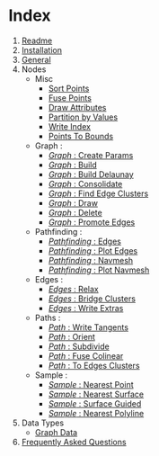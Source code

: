 # Index

1. [Readme](../Readme.md)
1. [Installation](Installation.md)
1. [General](GeneralInfos.md)
1. Nodes
    - Misc
        - [Sort Points](PCGExMiscSortPoints.md)
        - [Fuse Points](PCGExMiscFusePoints.md)
        - [Draw Attributes](PCGExMiscDrawAttributes.md)
        - [Partition by Values](PCGExMiscPartitionByValues.md)
        - [Write Index](PCGExMiscWriteIndex.md)
        - [Points To Bounds](PCGExMiscPointsToBounds.md)
    - Graph :
        - [*Graph* : Create Params](PCGExGraphCreateParams.md)
        - [*Graph* : Build](PCGExGraphBuild.md)
        - [*Graph* : Build Delaunay](PCGExGraphBuildDelaunay.md)
        - [*Graph* : Consolidate](PCGExGraphConsolidate.md)
        - [*Graph* : Find Edge Clusters](PCGExGraphFindEdgeClusters.md)
        - [*Graph* : Draw](PCGExGraphDraw.md)
        - [*Graph* : Delete](PCGExGraphDelete.md)
        - [*Graph* : Promote Edges](PCGExGraphPromoteEdges.md)
    - Pathfinding :
        - [*Pathfinding* : Edges](PCGExPathfindingEdges.md)
        - [*Pathfinding* : Plot Edges](PCGExPathfindingPlotEdges.md)
        - [*Pathfinding* : Navmesh](PCGExPathfindingNavmesh.md)
        - [*Pathfinding* : Plot Navmesh](PCGExPathfindingPlotNavmesh.md)
    - Edges :
        - [*Edges* : Relax](PCGExEdgesRelaxClusters.md)
        - [*Edges* : Bridge Clusters](PCGExEdgesBridgeClusters.md)
        - [*Edges* : Write Extras](PCGExEdgesExtras.md)
    - Paths :
        - [*Path* : Write Tangents](PCGExPathsWriteTangents.md)
        - [*Path* : Orient](PCGExPathsSubdivide.md)
        - [*Path* : Subdivide](PCGExPathsSubdivide.md)
        - [*Path* : Fuse Colinear](PCGExFuseColinear.md)
        - [*Path* : To Edges Clusters](PCGExPathsToEdges.md)
    - Sample :
        - [*Sample* : Nearest Point](PCGExSampleNearestPoint.md)
        - [*Sample* : Nearest Surface](PCGExSampleNearestSurface.md)
        - [*Sample* : Surface Guided](PCGExSampleSurfaceGuided.md)
        - [*Sample* : Nearest Polyline](PCGExSampleNearestPolyline.md)
1. Data Types
    - [Graph Data](PCGExGraphData.md)
1. [Frequently Asked Questions](FAQ.md)